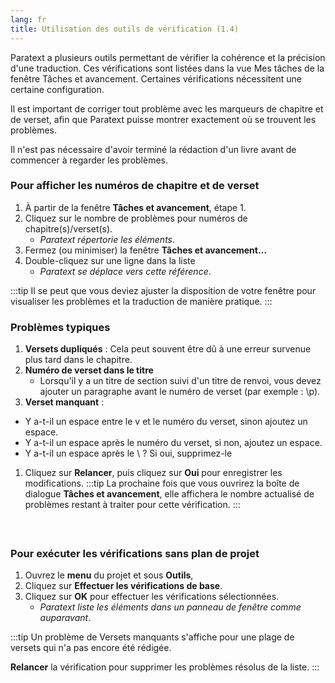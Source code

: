 ```yaml
---
lang: fr
title: Utilisation des outils de vérification (1.4)
---
```

Paratext a plusieurs outils permettant de vérifier la cohérence et la précision d'une traduction. Ces vérifications sont listées dans la vue Mes tâches de la fenêtre Tâches et avancement. Certaines vérifications nécessitent une certaine configuration.

Il est important de corriger tout problème avec les marqueurs de chapitre et de verset, afin que Paratext puisse montrer exactement où se trouvent les problèmes.

Il n'est pas nécessaire d'avoir terminé la rédaction d'un livre avant de commencer à regarder les problèmes.

### Pour afficher les numéros de chapitre et de verset

1.  À partir de la fenêtre **Tâches et avancement**, étape 1.
1.  Cliquez sur le nombre de problèmes pour numéros de chapitre(s)/verset(s).
     -  *Paratext répertorie les éléments*.  
2.  Fermez (ou minimiser) la fenêtre **Tâches et avancement…**
3.  Double-cliquez sur une ligne dans la liste  
     -  *Paratext se déplace vers cette référence*.



:::tip
Il se peut que vous deviez ajuster la disposition de votre fenêtre pour visualiser les problèmes et la traduction de manière pratique.
:::

### Problèmes typiques

1.  **Versets dupliqués** : Cela peut souvent être dû à une erreur survenue plus tard dans le chapitre.
1.  **Numéro de verset dans le titre**
     -  Lorsqu'il y a un titre de section suivi d'un titre de renvoi, vous devez ajouter un paragraphe avant le numéro de verset (par exemple : \\p).
1.  **Verset manquant** :
   -  Y a-t-il un espace entre le v et le numéro du verset, sinon ajoutez un espace.
   -  Y a-t-il un espace après le numéro du verset, si non, ajoutez un espace.
   -  Y a-t-il un espace après le \\ ? Si oui, supprimez-le
1.  Cliquez sur **Relancer**, puis cliquez sur **Oui** pour enregistrer les modifications.
:::tip
La prochaine fois que vous ouvrirez la boîte de dialogue **Tâches et avancement**, elle affichera le nombre actualisé de problèmes restant à traiter pour cette vérification.
:::

#####  

### Pour exécuter les vérifications sans plan de projet

1.  Ouvrez le **menu** du projet et sous **Outils**, 
2.  Cliquez sur **Effectuer les vérifications de base**.
3.  Cliquez sur **OK** pour effectuer les vérifications sélectionnées.  
     -  *Paratext liste les éléments dans un panneau de fenêtre comme auparavant*.

:::tip
Un problème de Versets manquants s'affiche pour une plage de versets qui n'a pas encore été rédigée.

**Relancer** la vérification pour supprimer les problèmes résolus de la liste.
:::
